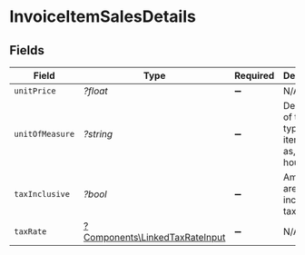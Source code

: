 # InvoiceItemSalesDetails


## Fields

| Field                                                                           | Type                                                                            | Required                                                                        | Description                                                                     | Example                                                                         |
| ------------------------------------------------------------------------------- | ------------------------------------------------------------------------------- | ------------------------------------------------------------------------------- | ------------------------------------------------------------------------------- | ------------------------------------------------------------------------------- |
| `unitPrice`                                                                     | *?float*                                                                        | :heavy_minus_sign:                                                              | N/A                                                                             | 27500.5                                                                         |
| `unitOfMeasure`                                                                 | *?string*                                                                       | :heavy_minus_sign:                                                              | Description of the unit type the item is sold as, ie: kg, hour.                 | pc.                                                                             |
| `taxInclusive`                                                                  | *?bool*                                                                         | :heavy_minus_sign:                                                              | Amounts are including tax                                                       | true                                                                            |
| `taxRate`                                                                       | [?Components\LinkedTaxRateInput](../../Models/Components/LinkedTaxRateInput.md) | :heavy_minus_sign:                                                              | N/A                                                                             |                                                                                 |